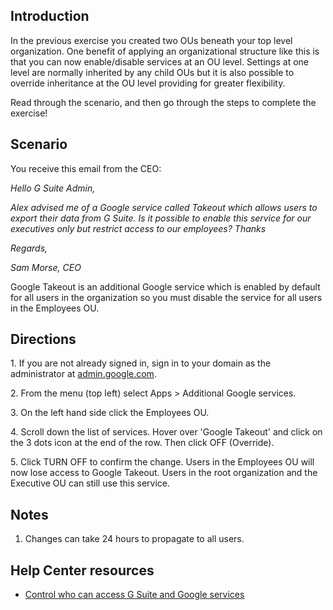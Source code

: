 ## Introduction

In the previous exercise you created two OUs beneath your top level organization. One benefit of applying an organizational structure like this is that you can now enable/disable services at an OU level. Settings at one level are normally inherited by any child OUs but it is also possible to override inheritance at the OU level providing for greater flexibility.

Read through the scenario, and then go through the steps to complete the exercise!

## Scenario

You receive this email from the CEO:

*Hello G Suite Admin,*

*Alex advised me of a Google service called Takeout which allows users to export their data from G Suite. Is it possible to enable this service for our executives only but restrict access to our employees? Thanks*

*Regards,*

*Sam Morse, CEO*

Google Takeout is an additional Google service which is enabled by default for all users in the organization so you must disable the service for all users in the Employees OU.

## Directions

1\. If you are not already signed in, sign in to your domain as the administrator at [admin.google.com](https://admin.google.com/).

2\. From the menu (top left) select Apps > Additional Google services.

3\. On the left hand side click the Employees OU.

4\. Scroll down the list of services. Hover over 'Google Takeout' and click on the 3 dots icon at the end of the row. Then click OFF (Override).

5\. Click TURN OFF to confirm the change. Users in the Employees OU will now lose access to Google Takeout. Users in the root organization and the Executive OU can still use this service.

## Notes

1.  Changes can take 24 hours to propagate to all users.

## Help Center resources

-   [Control who can access G Suite and Google services](https://support.google.com/a/answer/182442 "Control who can access G Suite and Google services")
